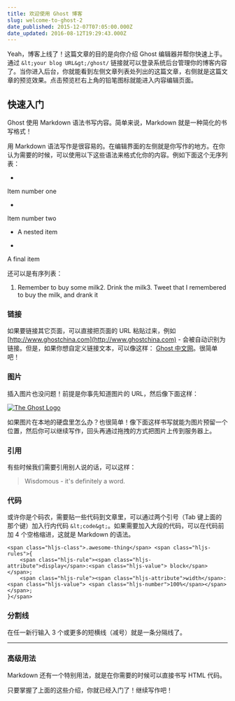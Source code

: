 ```yaml
---
title: 欢迎使用 Ghost 博客
slug: welcome-to-ghost-2
date_published: 2015-12-07T07:05:00.000Z
date_updated: 2016-08-12T19:29:43.000Z
---
```


Yeah，博客上线了！这篇文章的目的是向你介绍 Ghost 编辑器并帮你快速上手。通过 `&lt;your blog URL&gt;/ghost/` 链接就可以登录系统后台管理你的博客内容了。当你进入后台，你就能看到左侧文章列表处列出的这篇文章，右侧就是这篇文章的预览效果。点击预览栏右上角的铅笔图标就能进入内容编辑页面。

## 快速入门

Ghost 使用 Markdown 语法书写内容。简单来说，Markdown 就是一种简化的书写格式！

用 Markdown 语法写作是很容易的。在编辑界面的左侧就是你写作的地方。在你认为需要的时候，可以使用以下这些语法来格式化你的内容。例如下面这个无序列表：

- 
Item number one

- 
Item number two

- A nested item

- 
A final item

还可以是有序列表：

1. Remember to buy some milk2.  Drink the milk3.  Tweet that I remembered to buy the milk, and drank it

### 链接

如果要链接其它页面，可以直接把页面的 URL 粘贴过来，例如 [http://www.ghostchina.com](http://www.ghostchina.com) - 会被自动识别为链接。但是，如果你想自定义链接文本，可以像这样： [Ghost 中文网](http://www.ghostchina.com)。很简单吧！

### 图片

插入图片也没问题！前提是你事先知道图片的 URL，然后像下面这样：

[![The Ghost Logo](http://static.ghostchina.com/image/3/fe/34a9831916be9db1381ecb320491e.png)](http://static.ghostchina.com/image/3/fe/34a9831916be9db1381ecb320491e.png)

如果图片在本地的硬盘里怎么办？也很简单！像下面这样书写就能为图片预留一个位置，然后你可以继续写作，回头再通过拖拽的方式把图片上传到服务器上。

### 引用

有些时候我们需要引用别人说的话，可以这样：

> Wisdomous - it's definitely a word.

### 代码

或许你是个码农，需要贴一些代码到文章里，可以通过两个引号（Tab 键上面的那个键）加入行内代码 `&lt;code&gt;`。如果需要加入大段的代码，可以在代码前加 4 个空格缩进，这就是 Markdown 的语法。

    <span class="hljs-class">.awesome-thing</span> <span class="hljs-rules">{
        <span class="hljs-rule"><span class="hljs-attribute">display</span>:<span class="hljs-value"> block</span></span>;
        <span class="hljs-rule"><span class="hljs-attribute">width</span>:<span class="hljs-value"> <span class="hljs-number">100%</span></span></span>;
    }</span>
    

### 分割线

在任一新行输入 3 个或更多的短横线（减号）就是一条分隔线了。

---

### 高级用法

Markdown 还有一个特别用法，就是在你需要的时候可以直接书写 HTML 代码。

只要掌握了上面的这些介绍，你就已经入门了！继续写作吧！
